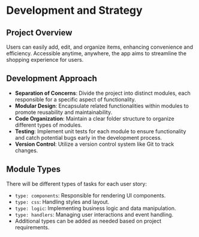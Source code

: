 # Development and Strategy

## Project Overview

Users can easily add, edit, and organize items, enhancing convenience and efficiency. Accessible anytime, anywhere, the app aims to streamline the shopping experience for users.

## Development Approach

- **Separation of Concerns**: Divide the project into distinct modules, each
  responsible for a specific aspect of functionality.
- **Modular Design**: Encapsulate related functionalities within modules to
  promote reusability and maintainability.
- **Code Organization**: Maintain a clear folder structure to organize different
  types of modules.
- **Testing**: Implement unit tests for each module to ensure functionality and
  catch potential bugs early in the development process.
- **Version Control**: Utilize a version control system like Git to track
  changes.

## Module Types

There will be different types of tasks for each user story:

- `type: components`: Responsible for rendering UI components.
- `type: css`: Handling styles and layout.
- `type: logic`: Implementing business logic and data manipulation.
- `type: handlers`: Managing user interactions and event handling.
- Additional types can be added as needed based on project requirements.
